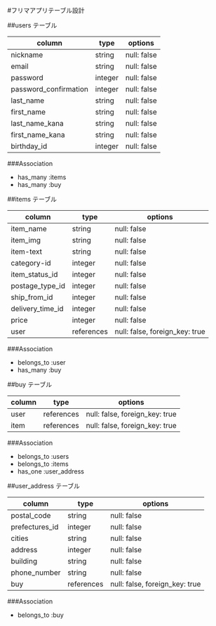 #フリマアプリテーブル設計


##users テーブル

|  column              |  type  |  options    |
|----------------------|--------|-------------|
|nickname              |string  | null: false |
|email                 |string  | null: false |
|password              |integer | null: false |
|password_confirmation |integer | null: false |
|last_name             |string  | null: false |
|first_name            |string  | null: false |
|last_name_kana        |string  | null: false | 
|first_name_kana       |string  | null: false |
|birthday_id           |integer | null: false |


###Association
- has_many :items
- has_many :buy


##items テーブル

|  column          |  type      |  options                       |
|------------------|------------|--------------------------------|
| item_name        | string     | null: false                    |
| item_img         | string     | null: false                    |
| item-text        | string     | null: false                    |
| category-id      | integer    | null: false                    |
| item_status_id   | integer    | null: false                    |
| postage_type_id  | integer    | null: false                    |
| ship_from_id     | integer    | null: false                    |
| delivery_time_id | integer    | null: false                    |
| price            | integer    | null: false                    |
| user             | references | null: false, foreign_key: true |



###Association
- belongs_to :user
- has_many :buy


##buy テーブル

|  column   |  type      |  options                       |
|-----------|------------|--------------------------------|
| user      | references | null: false, foreign_key: true |
| item      | references | null: false, foreign_key: true |


###Association
- belongs_to :users
- belongs_to :items
- has_one :user_address


##user_address テーブル


|  column        |  type      |  options                       |
|----------------|------------|--------------------------------|
| postal_code    | string     | null: false                    |
| prefectures_id | integer    | null: false                    |
| cities         | string     | null: false                    |
| address        | integer    | null: false                    |
| building       | string     | null: false                    |
| phone_number   | string     | null: false                    |
| buy            | references | null: false, foreign_key: true |


###Association
- belongs_to :buy